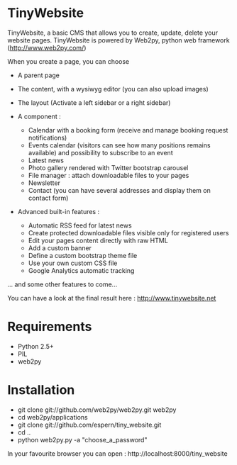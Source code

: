 TinyWebsite
============

TinyWebsite, a basic CMS that allows you to create, update, delete your website pages.
TinyWebsite is powered by Web2py, python web framework (http://www.web2py.com/)

When you create a page, you can choose
- A parent page
- The content, with a wysiwyg editor (you can also upload images)
- The layout (Activate a left sidebar or a right sidebar)
- A component :
    * Calendar with a booking form (receive and manage booking request notifications)
    * Events calendar (visitors can see how many positions remains available) and possibility to subscribe to an event
    * Latest news
    * Photo gallery rendered with Twitter bootstrap carousel
    * File manager : attach downloadable files to your pages
    * Newsletter
    * Contact (you can have several addresses and display them on contact form)

- Advanced built-in features :
    * Automatic RSS feed for latest news
    * Create protected downloadable files visible only for registered users
    * Edit your pages content directly with raw HTML
    * Add a custom banner
    * Define a custom bootstrap theme file
    * Use your own custom CSS file
    * Google Analytics automatic tracking


... and some other features to come...

You can have a look at the final result here : http://www.tinywebsite.net

Requirements
============
- Python 2.5+
- PIL
- web2py

Installation
============
- git clone git://github.com/web2py/web2py.git web2py
- cd web2py/applications
- git clone git://github.com/espern/tiny_website.git
- cd ..
- python web2py.py -a "choose_a_password"

In your favourite browser you can open : http://localhost:8000/tiny_website
